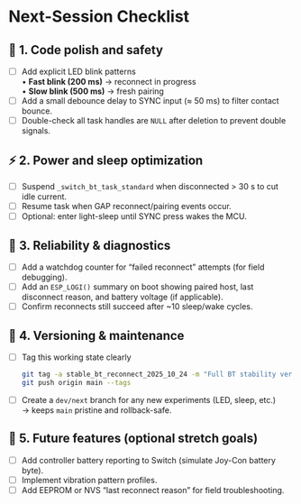 # Next-Session Checklist

## 🧩 1. Code polish and safety
- [ ] Add explicit LED blink patterns  
  • **Fast blink (200 ms)** → reconnect in progress  
  • **Slow blink (500 ms)** → fresh pairing  
- [ ] Add a small debounce delay to SYNC input (≈ 50 ms) to filter contact bounce.  
- [ ] Double-check all task handles are `NULL` after deletion to prevent double signals.

## ⚡ 2. Power and sleep optimization
- [ ] Suspend `_switch_bt_task_standard` when disconnected > 30 s to cut idle current.  
- [ ] Resume task when GAP reconnect/pairing events occur.  
- [ ] Optional: enter light-sleep until SYNC press wakes the MCU.

## 🧠 3. Reliability & diagnostics
- [ ] Add a watchdog counter for “failed reconnect” attempts (for field debugging).  
- [ ] Add an `ESP_LOGI()` summary on boot showing paired host, last disconnect reason, and battery voltage (if applicable).  
- [ ] Confirm reconnects still succeed after ~10 sleep/wake cycles.

## 🧰 4. Versioning & maintenance
- [ ] Tag this working state clearly  
  ```bash
  git tag -a stable_bt_reconnect_2025_10_24 -m "Full BT stability verified"
  git push origin main --tags
  ```
- [ ] Create a `dev/next` branch for any new experiments (LED, sleep, etc.)  
  → keeps `main` pristine and rollback-safe.

## 🚀 5. Future features (optional stretch goals)
- [ ] Add controller battery reporting to Switch (simulate Joy-Con battery byte).  
- [ ] Implement vibration pattern profiles.  
- [ ] Add EEPROM or NVS “last reconnect reason” for field troubleshooting.
